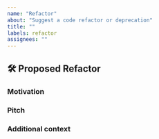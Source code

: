 ```yaml
---
name: "Refactor"
about: "Suggest a code refactor or deprecation"
title: ""
labels: refactor
assignees: ""
---
```


## 🛠️ Proposed Refactor

<!-- A clear and concise description of the refactor -->

### Motivation

<!-- Please outline the motivation for the proposal -->
<!-- If your proposed refactor is related to another GitHub issue, please link it here -->

### Pitch

<!-- A clear and concise description of what you want to happen -->

### Additional context

<!-- Add any other context or screenshots here -->
